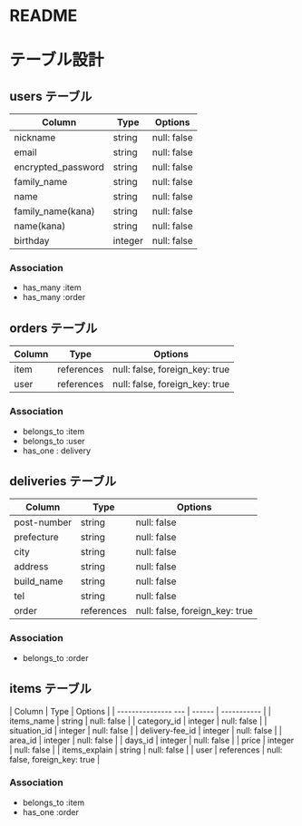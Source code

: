 
# README
# テーブル設計

## users テーブル

| Column                | Type   | Options     |
| ------------------    | ------ | ----------- |
| nickname              | string | null: false |
| email                 | string | null: false |
| encrypted_password    | string | null: false |
| family_name           | string | null: false |
| name                  | string | null: false |
| family_name(kana)     | string | null: false |
| name(kana)            | string | null: false |
| birthday              | integer | null: false |



### Association

- has_many :item
- has_many :order



## orders テーブル

| Column     | Type       | Options     |
| ------     | ------     | ----------- |
| item      | references | null: false, foreign_key: true |
| user      | references | null: false, foreign_key: true |

### Association

- belongs_to :item
- belongs_to :user
- has_one : delivery



## deliveries テーブル

| Column         | Type       | Options                        |
| -------        | ---------- | ------------------------------ |
| post-number    | string | null: false |
| prefecture     | string | null: false |
| city           | string | null: false |
| address        | string | null: false |
| build_name     | string | null: false |
| tel            | string | null: false |
| order         | references | null: false, foreign_key: true |


### Association

- belongs_to :order

## items テーブル

| Column                | Type    | Options     |
| ---------------   --- | ------  | ----------- |
| items_name            | string  | null: false |
| category_id           | integer | null: false |
| situation_id          | integer | null: false |
| delivery-fee_id       | integer | null: false |
| area_id               | integer | null: false |
| days_id               | integer | null: false |
| price                 | integer | null: false |
| items_explain         | string  | null: false |
| user                  | references | null: false, foreign_key: true |

### Association

- belongs_to :item
- has_one :order
